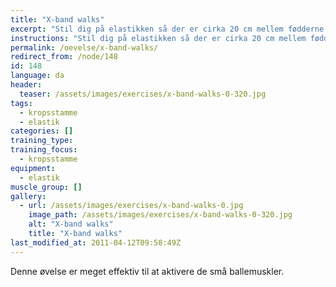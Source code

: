 ```yaml
---
title: "X-band walks"
excerpt: "Stil dig på elastikken så der er cirka 20 cm mellem fødderne. Hold elastikken i hænderne, sådan at det former et X foran dine ben. Stå rank med skulderne nede. Gå sidelæns."
instructions: "Stil dig på elastikken så der er cirka 20 cm mellem fødderne. Hold elastikken i hænderne, sådan at det former et X foran dine ben. Stå rank med skulderne nede. Gå sidelæns."
permalink: /oevelse/x-band-walks/
redirect_from: /node/148
id: 148
language: da
header:
  teaser: /assets/images/exercises/x-band-walks-0-320.jpg
tags:
  - kropsstamme
  - elastik
categories: []
training_type: 
training_focus: 
  - kropsstamme
equipment:
  - elastik
muscle_group: []
gallery:
  - url: /assets/images/exercises/x-band-walks-0.jpg
    image_path: /assets/images/exercises/x-band-walks-0-320.jpg
    alt: "X-band walks"
    title: "X-band walks"
last_modified_at: 2011-04-12T09:58:49Z
---
```


Denne øvelse er meget effektiv til at aktivere de små ballemuskler.
